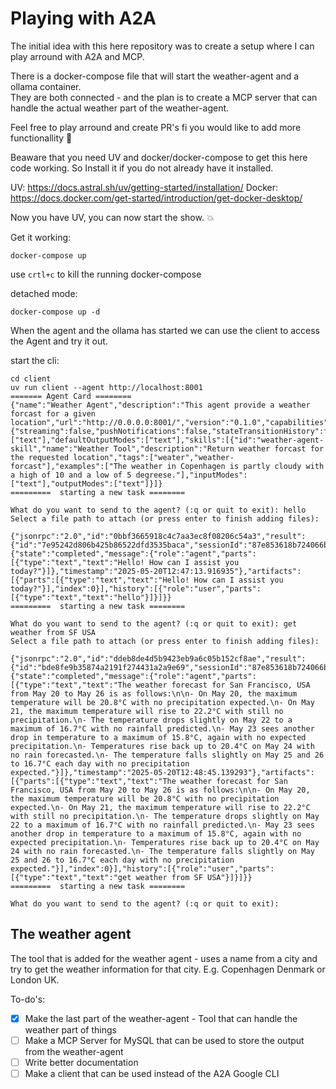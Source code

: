 # Playing with A2A
The initial idea with this here repository was to create a setup where I can play arround with A2A and MCP.  

There is a docker-compose file that will start the weather-agent and a ollama container.  
They are both connected - and the plan is to create a MCP server that can handle the actual weather part of the weather-agent. 

Feel free to play arround and create PR's fi you would like to add more functionallity :punch:  

Beaware that you need UV and docker/docker-compose to get this here code working. So Install it if you do not already have it installed.  

UV: https://docs.astral.sh/uv/getting-started/installation/
Docker: https://docs.docker.com/get-started/introduction/get-docker-desktop/
  


Now you have UV, you can now start the show. :boom:

Get it working:
```
docker-compose up 
```
use `crtl+c` to kill the running docker-compose  

detached mode:
```
docker-compose up -d
```

When the agent and the ollama has started we can use the client to access the Agent and try it out.

start the cli: 
```
cd client
uv run client --agent http://localhost:8001
======= Agent Card ========
{"name":"Weather Agent","description":"This agent provide a weather forcast for a given location","url":"http://0.0.0.0:8001/","version":"0.1.0","capabilities":{"streaming":false,"pushNotifications":false,"stateTransitionHistory":false},"defaultInputModes":["text"],"defaultOutputModes":["text"],"skills":[{"id":"weather-agent-skill","name":"Weather Tool","description":"Return weather forcast for the requested location","tags":["weater","weather-forcast"],"examples":["The weather in Copenhagen is partly cloudy with a high of 10 and a low of 5 degreese."],"inputModes":["text"],"outputModes":["text"]}]}
=========  starting a new task ======== 

What do you want to send to the agent? (:q or quit to exit): hello
Select a file path to attach (or press enter to finish adding files): 

{"jsonrpc":"2.0","id":"0bbf3665918c4c7aa3ec8f08206c54a3","result":{"id":"7e95242d806b425b86522dfd3535baca","sessionId":"87e853618b724066b2103f19a8fdb92f","status":{"state":"completed","message":{"role":"agent","parts":[{"type":"text","text":"Hello! How can I assist you today?"}]},"timestamp":"2025-05-20T12:47:13.916935"},"artifacts":[{"parts":[{"type":"text","text":"Hello! How can I assist you today?"}],"index":0}],"history":[{"role":"user","parts":[{"type":"text","text":"hello"}]}]}}
=========  starting a new task ======== 

What do you want to send to the agent? (:q or quit to exit): get weather from SF USA
Select a file path to attach (or press enter to finish adding files): 

{"jsonrpc":"2.0","id":"ddeb8de4d5b9423eb9a6c05b152cf8ae","result":{"id":"bde8fe9b35874a2191f274431a2a9e69","sessionId":"87e853618b724066b2103f19a8fdb92f","status":{"state":"completed","message":{"role":"agent","parts":[{"type":"text","text":"The weather forecast for San Francisco, USA from May 20 to May 26 is as follows:\n\n- On May 20, the maximum temperature will be 20.8°C with no precipitation expected.\n- On May 21, the maximum temperature will rise to 22.2°C with still no precipitation.\n- The temperature drops slightly on May 22 to a maximum of 16.7°C with no rainfall predicted.\n- May 23 sees another drop in temperature to a maximum of 15.8°C, again with no expected precipitation.\n- Temperatures rise back up to 20.4°C on May 24 with no rain forecasted.\n- The temperature falls slightly on May 25 and 26 to 16.7°C each day with no precipitation expected."}]},"timestamp":"2025-05-20T12:48:45.139293"},"artifacts":[{"parts":[{"type":"text","text":"The weather forecast for San Francisco, USA from May 20 to May 26 is as follows:\n\n- On May 20, the maximum temperature will be 20.8°C with no precipitation expected.\n- On May 21, the maximum temperature will rise to 22.2°C with still no precipitation.\n- The temperature drops slightly on May 22 to a maximum of 16.7°C with no rainfall predicted.\n- May 23 sees another drop in temperature to a maximum of 15.8°C, again with no expected precipitation.\n- Temperatures rise back up to 20.4°C on May 24 with no rain forecasted.\n- The temperature falls slightly on May 25 and 26 to 16.7°C each day with no precipitation expected."}],"index":0}],"history":[{"role":"user","parts":[{"type":"text","text":"get weather from SF USA"}]}]}}
=========  starting a new task ======== 

What do you want to send to the agent? (:q or quit to exit):

```

## The weather agent
The tool that is added for the weather agent - uses a name from a city and try to get the weather information for that city. 
E.g. Copenhagen Denmark or London UK.


To-do's: 
- [x] Make the last part of the weather-agent - Tool that can handle the weather part of things
- [ ] Make a MCP Server for MySQL that can be used to store the output from the weather-agent
- [ ] Write better documentation
- [ ] Make a client that can be used instead of the A2A Google CLI
